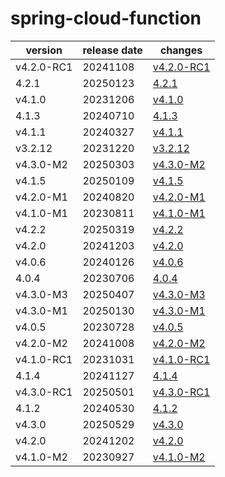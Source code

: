 # spring-cloud-function	


|version|release date|changes|
|---|---|---|
|v4.2.0-RC1|20241108|[v4.2.0-RC1](./v4.2.0-RC1-20241108.md)|
|4.2.1|20250123|[4.2.1](./4.2.1-20250123.md)|
|v4.1.0|20231206|[v4.1.0](./v4.1.0-20231206.md)|
|4.1.3|20240710|[4.1.3](./4.1.3-20240710.md)|
|v4.1.1|20240327|[v4.1.1](./v4.1.1-20240327.md)|
|v3.2.12|20231220|[v3.2.12](./v3.2.12-20231220.md)|
|v4.3.0-M2|20250303|[v4.3.0-M2](./v4.3.0-M2-20250303.md)|
|v4.1.5|20250109|[v4.1.5](./v4.1.5-20250109.md)|
|v4.2.0-M1|20240820|[v4.2.0-M1](./v4.2.0-M1-20240820.md)|
|v4.1.0-M1|20230811|[v4.1.0-M1](./v4.1.0-M1-20230811.md)|
|v4.2.2|20250319|[v4.2.2](./v4.2.2-20250319.md)|
|v4.2.0|20241203|[v4.2.0](./v4.2.0-20241203.md)|
|v4.0.6|20240126|[v4.0.6](./v4.0.6-20240126.md)|
|4.0.4|20230706|[4.0.4](./4.0.4-20230706.md)|
|v4.3.0-M3|20250407|[v4.3.0-M3](./v4.3.0-M3-20250407.md)|
|v4.3.0-M1|20250130|[v4.3.0-M1](./v4.3.0-M1-20250130.md)|
|v4.0.5|20230728|[v4.0.5](./v4.0.5-20230728.md)|
|v4.2.0-M2|20241008|[v4.2.0-M2](./v4.2.0-M2-20241008.md)|
|v4.1.0-RC1|20231031|[v4.1.0-RC1](./v4.1.0-RC1-20231031.md)|
|4.1.4|20241127|[4.1.4](./4.1.4-20241127.md)|
|v4.3.0-RC1|20250501|[v4.3.0-RC1](./v4.3.0-RC1-20250501.md)|
|4.1.2|20240530|[4.1.2](./4.1.2-20240530.md)|
|v4.3.0|20250529|[v4.3.0](./v4.3.0-20250529.md)|
|v4.2.0|20241202|[v4.2.0](./v4.2.0-20241202.md)|
|v4.1.0-M2|20230927|[v4.1.0-M2](./v4.1.0-M2-20230927.md)|
